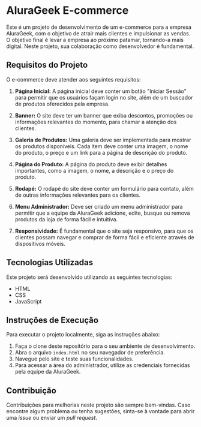 # AluraGeek E-commerce

Este é um projeto de desenvolvimento de um e-commerce para a empresa AluraGeek, com o objetivo de atrair mais clientes e impulsionar as vendas. O objetivo final é levar a empresa ao próximo patamar, tornando-a mais digital. Neste projeto, sua colaboração como desenvolvedor é fundamental.

## Requisitos do Projeto

O e-commerce deve atender aos seguintes requisitos:

1. **Página Inicial:** A página inicial deve conter um botão "Iniciar Sessão" para permitir que os usuários façam login no site, além de um buscador de produtos oferecidos pela empresa.

2. **Banner:** O site deve ter um banner que exiba descontos, promoções ou informações relevantes do momento, para chamar a atenção dos clientes.

3. **Galeria de Produtos:** Uma galeria deve ser implementada para mostrar os produtos disponíveis. Cada item deve conter uma imagem, o nome do produto, o preço e um link para a página de descrição do produto.

4. **Página do Produto:** A página do produto deve exibir detalhes importantes, como a imagem, o nome, a descrição e o preço do produto.

5. **Rodapé:** O rodapé do site deve conter um formulário para contato, além de outras informações relevantes para os clientes.

6. **Menu Administrador:** Deve ser criado um menu administrador para permitir que a equipe da AluraGeek adicione, edite, busque ou remova produtos da loja de forma fácil e intuitiva.

7. **Responsividade:** É fundamental que o site seja responsivo, para que os clientes possam navegar e comprar de forma fácil e eficiente através de dispositivos móveis.

## Tecnologias Utilizadas

Este projeto será desenvolvido utilizando as seguintes tecnologias:

- HTML
- CSS
- JavaScript

## Instruções de Execução

Para executar o projeto localmente, siga as instruções abaixo:

1. Faça o clone deste repositório para o seu ambiente de desenvolvimento.
2. Abra o arquivo `index.html` no seu navegador de preferência.
3. Navegue pelo site e teste suas funcionalidades.
4. Para acessar a área do administrador, utilize as credenciais fornecidas pela equipe da AluraGeek.

## Contribuição

Contribuições para melhorias neste projeto são sempre bem-vindas. Caso encontre algum problema ou tenha sugestões, sinta-se à vontade para abrir uma *issue* ou enviar um *pull request*.
